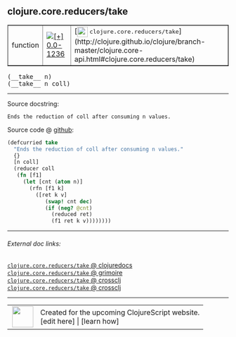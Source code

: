## clojure.core.reducers/take



 <table border="1">
<tr>
<td>function</td>
<td><a href="https://github.com/cljsinfo/cljs-api-docs/tree/0.0-1236"><img valign="middle" alt="[+] 0.0-1236" title="Added in 0.0-1236" src="https://img.shields.io/badge/+-0.0--1236-lightgrey.svg"></a> </td>
<td>
[<img height="24px" valign="middle" src="http://i.imgur.com/1GjPKvB.png"> <samp>clojure.core.reducers/take</samp>](http://clojure.github.io/clojure/branch-master/clojure.core-api.html#clojure.core.reducers/take)
</td>
</tr>
</table>


 <samp>
(__take__ n)<br>
</samp>
 <samp>
(__take__ n coll)<br>
</samp>

---





Source docstring:

```
Ends the reduction of coll after consuming n values.
```


Source code @ [github](https://github.com/clojure/clojurescript/blob/r1.7.48/src/main/cljs/clojure/core/reducers.cljs#L164-L176):

```clj
(defcurried take
  "Ends the reduction of coll after consuming n values."
  {}
  [n coll]
  (reducer coll
   (fn [f1]
     (let [cnt (atom n)]
       (rfn [f1 k]
         ([ret k v]
            (swap! cnt dec)
            (if (neg? @cnt)
              (reduced ret)
              (f1 ret k v))))))))
```

<!--
Repo - tag - source tree - lines:

 <pre>
clojurescript @ r1.7.48
└── src
    └── main
        └── cljs
            └── clojure
                └── core
                    └── <ins>[reducers.cljs:164-176](https://github.com/clojure/clojurescript/blob/r1.7.48/src/main/cljs/clojure/core/reducers.cljs#L164-L176)</ins>
</pre>

-->

---



###### External doc links:

[`clojure.core.reducers/take` @ clojuredocs](http://clojuredocs.org/clojure.core.reducers/take)<br>
[`clojure.core.reducers/take` @ grimoire](http://conj.io/store/v1/org.clojure/clojure/1.7.0-beta3/clj/clojure.core.reducers/take/)<br>
[`clojure.core.reducers/take` @ crossclj](http://crossclj.info/fun/clojure.core.reducers/take.html)<br>
[`clojure.core.reducers/take` @ crossclj](http://crossclj.info/fun/clojure.core.reducers.cljs/take.html)<br>

---

 <table>
<tr><td>
<img valign="middle" align="right" width="48px" src="http://i.imgur.com/Hi20huC.png">
</td><td>
Created for the upcoming ClojureScript website.<br>
[edit here] | [learn how]
</td></tr></table>

[edit here]:https://github.com/cljsinfo/cljs-api-docs/blob/master/cljsdoc/clojure.core.reducers_take.cljsdoc
[learn how]:https://github.com/cljsinfo/cljs-api-docs/wiki/cljsdoc-files

<!--

This information was too distracting to show to readers, but I'll leave it
commented here since it is helpful to:

- pretty-print the data used to generate this document
- and show how to retrieve that data



The API data for this symbol:

```clj
{:ns "clojure.core.reducers",
 :name "take",
 :signature ["[n]" "[n coll]"],
 :history [["+" "0.0-1236"]],
 :type "function",
 :full-name-encode "clojure.core.reducers_take",
 :source {:code "(defcurried take\n  \"Ends the reduction of coll after consuming n values.\"\n  {}\n  [n coll]\n  (reducer coll\n   (fn [f1]\n     (let [cnt (atom n)]\n       (rfn [f1 k]\n         ([ret k v]\n            (swap! cnt dec)\n            (if (neg? @cnt)\n              (reduced ret)\n              (f1 ret k v))))))))",
          :title "Source code",
          :repo "clojurescript",
          :tag "r1.7.48",
          :filename "src/main/cljs/clojure/core/reducers.cljs",
          :lines [164 176]},
 :full-name "clojure.core.reducers/take",
 :clj-symbol "clojure.core.reducers/take",
 :docstring "Ends the reduction of coll after consuming n values."}

```

Retrieve the API data for this symbol:

```clj
;; from Clojure REPL
(require '[clojure.edn :as edn])
(-> (slurp "https://raw.githubusercontent.com/cljsinfo/cljs-api-docs/catalog/cljs-api.edn")
    (edn/read-string)
    (get-in [:symbols "clojure.core.reducers/take"]))
```

-->
